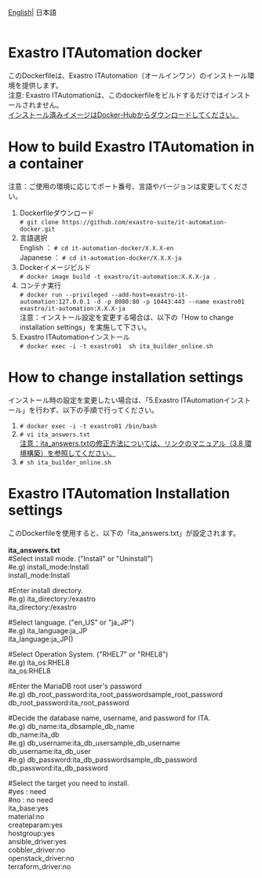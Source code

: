 
[English](README.md)| 日本語<br>
<br>
# Exastro ITAutomation docker <br>
このDockerfileは、Exastro ITAutomation（オールインワン）のインストール環境を提供します。<br>
注意: Exastro ITAutomationは、このdockerfileをビルドするだけではインストールされません。<br>
[インストール済みイメージはDocker-Hubからダウンロードしてください。](https://hub.docker.com/r/exastro/it-automation/)<br>
# How to build Exastro ITAutomation in a container
注意：ご使用の環境に応じてポート番号、言語やバージョンは変更してください。<br>
1. Dockerfileダウンロード<br>
`# git clone https://github.com/exastro-suite/it-automation-docker.git`<br>
1. 言語選択<br>
English ： `# cd it-automation-docker/X.X.X-en`<br>
Japanese ： `# cd it-automation-docker/X.X.X-ja`<br>
1. Dockerイメージビルド<br>
`# docker image build -t exastro/it-automation:X.X.X-ja .`<br>
1. コンテナ実行 <br>
`# docker run --privileged --add-host=exastro-it-automation:127.0.0.1 -d -p 8080:80 -p 10443:443 --name exastro01 exastro/it-automation:X.X.X-ja`<br>
   注意：インストール設定を変更する場合は、以下の「How to change installation settings」を実施して下さい。<br>
1. Exastro ITAutomationインストール<br>
`# docker exec -i -t exastro01  sh ita_builder_online.sh`<br>
# How to change installation settings<br>
インストール時の設定を変更したい場合は、「5.Exastro ITAutomationインストール」を行わず、以下の手順で行ってください。
1. `# docker exec -i -t exastro01 /bin/bash` <br>
1. `# vi ita_answers.txt`<br>
[注意：ita_answers.txtの修正方法については、リンクのマニュアル（3.8 環境構築）を参照してください。](https://exastro-suite.github.io/it-automation-docs/asset/Learn_ja/ITA-online-install_ja.pdf)<br>
1. `# sh ita_builder_online.sh`<br>

# Exastro ITAutomation Installation settings<br>
このDockerfileを使用すると、以下の「ita_answers.txt」が設定されます。<br>
<br>
**ita_answers.txt**<br>
#Select install mode. ("Install" or "Uninstall")<br>
#e.g) install_mode:Install<br>
install_mode:Install<br>

#Enter install directory.<br>
#e.g) ita_directory:/exastro<br>
ita_directory:/exastro<br>

#Select language. ("en_US" or "ja_JP")<br>
#e.g) ita_language:ja_JP<br>
ita_language:ja_JP()<br>

#Select Operation System. ("RHEL7" or "RHEL8")<br>
#e.g) ita_os:RHEL8<br>
ita_os:RHEL8<br>

#Enter the MariaDB root user's password<br>
#e.g) db_root_password:ita_root_passwordsample_root_password<br>
db_root_password:ita_root_password<br>

#Decide the database name, username, and password for ITA.<br>
#e.g) db_name:ita_dbsample_db_name<br>
db_name:ita_db<br>
#e.g) db_username:ita_db_usersample_db_username<br>
db_username:ita_db_user<br>
#e.g) db_password:ita_db_passwordsample_db_password<br>
db_password:ita_db_password<br>

#Select the target you need to install.<br>
#yes : need<br>
#no  : no need<br>
ita_base:yes<br>
material:no<br>
createparam:yes<br>
hostgroup:yes<br>
ansible_driver:yes<br>
cobbler_driver:no<br>
openstack_driver:no<br>
terraform_driver:no<br>

